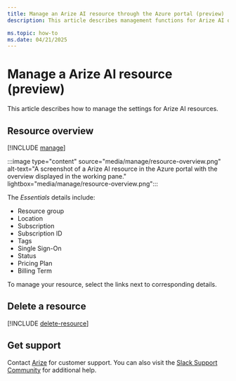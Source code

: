 ```yaml
---
title: Manage an Arize AI resource through the Azure portal (preview)
description: This article describes management functions for Arize AI on the Azure portal.

ms.topic: how-to
ms.date: 04/21/2025
---
```


# Manage a Arize AI resource (preview)

This article describes how to manage the settings for Arize AI resources.

## Resource overview 

[!INCLUDE [manage](../includes/manage.md)]

:::image type="content" source="media/manage/resource-overview.png" alt-text="A screenshot of a Arize AI resource in the Azure portal with the overview displayed in the working pane." lightbox="media/manage/resource-overview.png":::

The *Essentials* details include:
- Resource group
- Location
- Subscription
- Subscription ID
- Tags
- Single Sign-On
- Status
- Pricing Plan
- Billing Term

To manage your resource, select the links next to corresponding details.

## Delete a resource

[!INCLUDE [delete-resource](../includes/delete-resource.md)]

## Get support

Contact [Arize](https://arize.com/contact/) for customer support.  You can also visit the [Slack Support Community](https://arize-ai.slack.com/ssb/redirect) for additional help. 